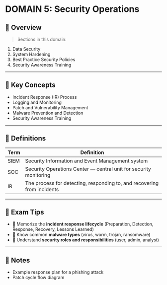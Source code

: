# DOMAIN 5: Security Operations

## 📖 Overview
> Sections in this domain:

1. Data Security
2. System Hardening
3. Best Practice Security Policies
4. Security Awareness Training

---

## 🔑 Key Concepts

- Incident Response (IR) Process
- Logging and Monitoring
- Patch and Vulnerability Management
- Malware Prevention and Detection
- Security Awareness Training

---

## 📌 Definitions

| Term | Definition |
|------|------------|
| SIEM | Security Information and Event Management system |
| SOC | Security Operations Center — central unit for security monitoring |
| IR | The process for detecting, responding to, and recovering from incidents |

---

## 🧠 Exam Tips

- 🔸 Memorize the **incident response lifecycle** (Preparation, Detection, Response, Recovery, Lessons Learned)
- 🔸 Know common **malware types** (virus, worm, trojan, ransomware)
- 🔸 Understand **security roles and responsibilities** (user, admin, analyst)

---

## 📝 Notes

- Example response plan for a phishing attack
- Patch cycle flow diagram
